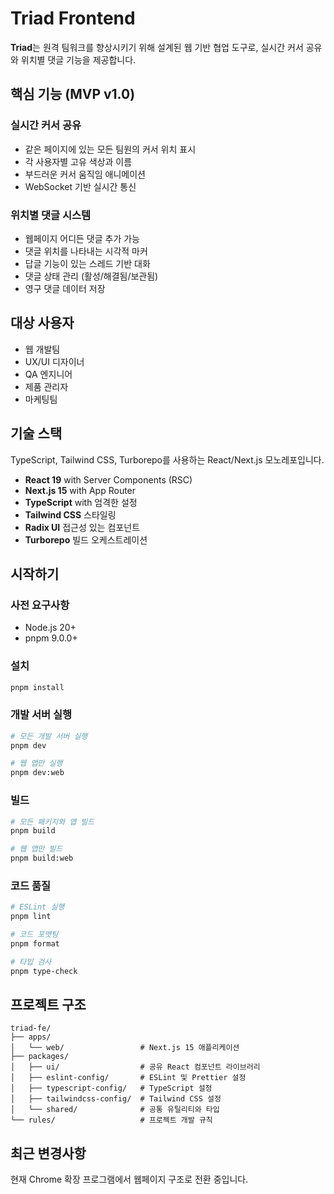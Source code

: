 # Triad Frontend

**Triad**는 원격 팀워크를 향상시키기 위해 설계된 웹 기반 협업 도구로, 실시간 커서 공유와 위치별 댓글 기능을 제공합니다.

## 핵심 기능 (MVP v1.0)

### 실시간 커서 공유

- 같은 페이지에 있는 모든 팀원의 커서 위치 표시
- 각 사용자별 고유 색상과 이름
- 부드러운 커서 움직임 애니메이션
- WebSocket 기반 실시간 통신

### 위치별 댓글 시스템

- 웹페이지 어디든 댓글 추가 가능
- 댓글 위치를 나타내는 시각적 마커
- 답글 기능이 있는 스레드 기반 대화
- 댓글 상태 관리 (활성/해결됨/보관됨)
- 영구 댓글 데이터 저장

## 대상 사용자

- 웹 개발팀
- UX/UI 디자이너
- QA 엔지니어
- 제품 관리자
- 마케팅팀

## 기술 스택

TypeScript, Tailwind CSS, Turborepo를 사용하는 React/Next.js 모노레포입니다.

- **React 19** with Server Components (RSC)
- **Next.js 15** with App Router
- **TypeScript** with 엄격한 설정
- **Tailwind CSS** 스타일링
- **Radix UI** 접근성 있는 컴포넌트
- **Turborepo** 빌드 오케스트레이션

## 시작하기

### 사전 요구사항

- Node.js 20+
- pnpm 9.0.0+

### 설치

```bash
pnpm install
```

### 개발 서버 실행

```bash
# 모든 개발 서버 실행
pnpm dev

# 웹 앱만 실행
pnpm dev:web
```

### 빌드

```bash
# 모든 패키지와 앱 빌드
pnpm build

# 웹 앱만 빌드
pnpm build:web
```

### 코드 품질

```bash
# ESLint 실행
pnpm lint

# 코드 포맷팅
pnpm format

# 타입 검사
pnpm type-check
```

## 프로젝트 구조

```
triad-fe/
├── apps/
│   └── web/                 # Next.js 15 애플리케이션
├── packages/
│   ├── ui/                  # 공유 React 컴포넌트 라이브러리
│   ├── eslint-config/       # ESLint 및 Prettier 설정
│   ├── typescript-config/   # TypeScript 설정
│   ├── tailwindcss-config/  # Tailwind CSS 설정
│   └── shared/              # 공통 유틸리티와 타입
└── rules/                   # 프로젝트 개발 규칙
```

## 최근 변경사항

현재 Chrome 확장 프로그램에서 웹페이지 구조로 전환 중입니다.
